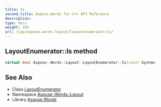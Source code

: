 ```yaml
---
title: Is
second_title: Aspose.Words for C++ API Reference
description: 
type: docs
weight: 183
url: /cpp/aspose.words.layout/layoutenumerator/is/
---
```

## LayoutEnumerator::Is method




```cpp
virtual bool Aspose::Words::Layout::LayoutEnumerator::Is(const System::TypeInfo &target) const override
```

## See Also

* Class [LayoutEnumerator](../)
* Namespace [Aspose::Words::Layout](../../)
* Library [Aspose.Words](../../../)
